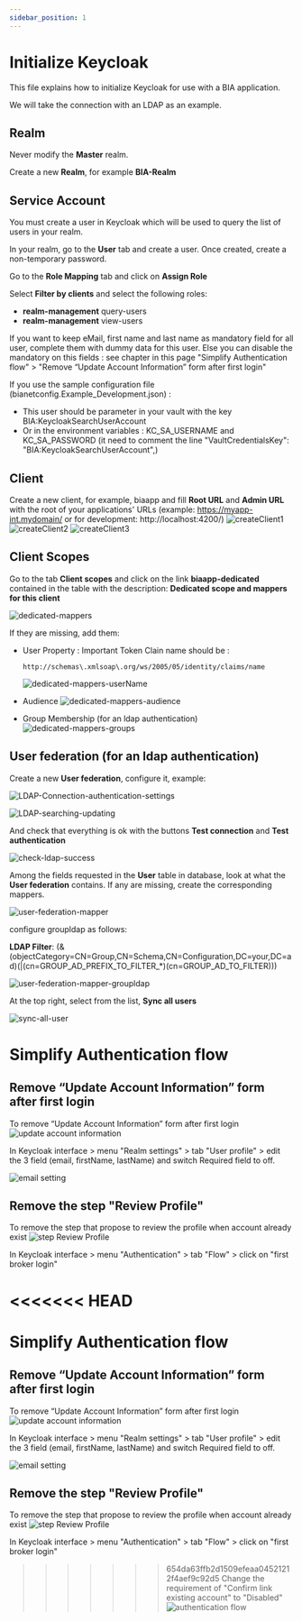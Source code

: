 ```yaml
---
sidebar_position: 1
---
```


# Initialize Keycloak

This file explains how to initialize Keycloak for use with a BIA application.

We will take the connection with an LDAP as an example.

## Realm
Never modify the **Master** realm.

Create a new **Realm**, for example **BIA-Realm**

 ## Service Account

You must create a user in Keycloak which will be used to query the list of users in your realm.

In your realm, go to the **User** tab and create a user. Once created, create a non-temporary password.

Go to the **Role Mapping** tab and click on **Assign Role**

Select **Filter by clients** and select the following roles:

- **realm-management** query-users
- **realm-management** view-users

If you want to keep eMail, first name and last name as mandatory field for all user, complete them with dummy data for this user.
Else you can disable the mandatory on this fields : see chapter in this page "Simplify Authentication flow" > "Remove “Update Account Information” form after first login"


If you use the sample configuration file (bianetconfig.Example_Development.json) :
- This user should be parameter in your vault with the key BIA:KeycloakSearchUserAccount 
- Or in the environment variables : KC_SA_USERNAME and KC_SA_PASSWORD (it need to comment the line "VaultCredentialsKey": "BIA:KeycloakSearchUserAccount",)

## Client
Create a new client, for example, biaapp and fill **Root URL** and **Admin URL** with the root of your applications' URLs (example: https://myapp-int.mydomain/ or for development: http://localhost:4200/)
 ![createClient1](../../Images/Keycloak/createClient1.png)
 ![createClient2](../../Images/Keycloak/createClient2.png)
 ![createClient3](../../Images/Keycloak/createClient3.png)

## Client Scopes
Go to the tab **Client scopes** and click on the link **biaapp-dedicated** contained in the table with the description: **Dedicated scope and mappers for this client**

 ![dedicated-mappers](../../Images/Keycloak/dedicated-mappers.jpg)

 If they are missing, add them:
* User Property :
  Important Token Clain name should be : 
   ```
   http://schemas\.xmlsoap\.org/ws/2005/05/identity/claims/name
   ```
  ![dedicated-mappers-userName](../../Images/Keycloak/dedicated-mappers-userName.jpg)

* Audience
  ![dedicated-mappers-audience](../../Images/Keycloak/dedicated-mappers-audience.jpg)

* Group Membership (for an ldap authentication)
  ![dedicated-mappers-groups](../../Images/Keycloak/dedicated-mappers-groups.jpg)


## User federation (for an ldap authentication)
Create a new **User federation**, configure it, example:

![LDAP-Connection-authentication-settings](../../Images/Keycloak/LDAP-Connection-authentication-settings.jpg)

![LDAP-searching-updating](../../Images/Keycloak/LDAP-searching-updating.jpg)

And check that everything is ok with the buttons **Test connection** and **Test authentication**

![check-ldap-success](../../Images/Keycloak/check-ldap-success.jpg)

Among the fields requested in the **User** table in database, look at what the **User federation** contains. If any are missing, create the corresponding mappers.

![user-federation-mapper](../../Images/Keycloak/user-federation-mapper.jpg)

configure groupldap as follows:

**LDAP Filter**: (&(objectCategory=CN=Group,CN=Schema,CN=Configuration,DC=your,DC=ad)(|(cn=GROUP_AD_PREFIX_TO_FILTER_*)(cn=GROUP_AD_TO_FILTER)))

![user-federation-mapper-groupldap](../../Images/Keycloak/user-federation-mapper-groupldap.jpg)


At the top right, select from the list, **Sync all users**

![sync-all-user](../../Images/Keycloak/sync-all-user.jpg)

# Simplify Authentication flow

## Remove “Update Account Information” form after first login
To remove “Update Account Information” form after first login
 ![update account information](../../Images/Keycloak/UpdateAccountInformation.png)

In Keycloak interface > menu "Realm settings" > tab "User profile" > edit the 3 field (email, firstName, lastName)
and switch Required field to off. 

 ![email setting](../../Images/Keycloak/emailSettings.JPG)



## Remove the step "Review Profile"
To remove the step that propose to review the profile when account already exist
 ![step Review Profile](../../Images/Keycloak/ReviewProfile.jpg)

In Keycloak interface > menu "Authentication" > tab "Flow" > click on "first broker login"

<<<<<<< HEAD
=======
# Simplify Authentication flow

## Remove “Update Account Information” form after first login
To remove “Update Account Information” form after first login
 ![update account information](../../Images/Keycloak/UpdateAccountInformation.png)

In Keycloak interface > menu "Realm settings" > tab "User profile" > edit the 3 field (email, firstName, lastName)
and switch Required field to off. 

 ![email setting](../../Images/Keycloak/emailSettings.JPG)



## Remove the step "Review Profile"
To remove the step that propose to review the profile when account already exist
 ![step Review Profile](../../Images/Keycloak/ReviewProfile.jpg)

In Keycloak interface > menu "Authentication" > tab "Flow" > click on "first broker login"

>>>>>>> 654da63ffb2d1509efeaa04521212f4aef9c92d5
Change the requirement of "Confirm link existing account" to "Disabled"
 ![authentication flow](../../Images/Keycloak/AuthFlow.jpg)
